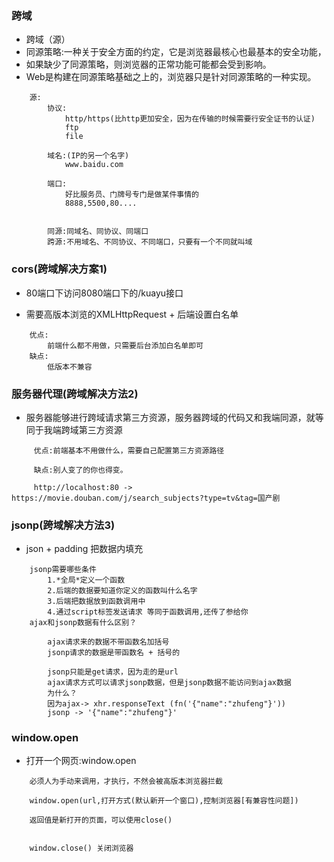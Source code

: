 ### 跨域
- 跨域（源）
- 同源策略:一种关于安全方面的约定，它是浏览器最核心也最基本的安全功能，
- 如果缺少了同源策略，则浏览器的正常功能可能都会受到影响。
- Web是构建在同源策略基础之上的，浏览器只是针对同源策略的一种实现。
```
    源:
        协议:
            http/https(比http更加安全，因为在传输的时候需要行安全证书的认证)
            ftp
            file

        域名:(IP的另一个名字)
            www.baidu.com

        端口:
            好比服务员、门牌号专门是做某件事情的
            8888,5500,80....
            
            
        同源:同域名、同协议、同端口
        跨源:不用域名、不同协议、不同端口，只要有一个不同就叫域
```
### cors(跨域解决方案1)
- 80端口下访问8080端口下的/kuayu接口

- 需要高版本浏览的XMLHttpRequest + 后端设置白名单
```
    优点:
        前端什么都不用做，只需要后台添加白名单即可
    缺点:
        低版本不兼容
```
### 服务器代理(跨域解决方法2)
- 服务器能够进行跨域请求第三方资源，服务器跨域的代码又和我端同源，就等同于我端跨域第三方资源
```
     优点:前端基本不用做什么，需要自己配置第三方资源路径

     缺点:别人变了的你也得变。

     http://localhost:80 -> https://movie.douban.com/j/search_subjects?type=tv&tag=国产剧
```
### jsonp(跨域解决方法3)
- json + padding 把数据内填充
```
    jsonp需要哪些条件
        1.*全局*定义一个函数
        2.后端的数据要知道你定义的函数叫什么名字
        3.后端把数据放到函数调用中
        4.通过script标签发送请求 等同于函数调用,还传了参给你
    ajax和jsonp数据有什么区别？

        ajax请求来的数据不带函数名加括号
        jsonp请求的数据是带函数名 + 括号的

        jsonp只能是get请求，因为走的是url
        ajax请求方式可以请求jsonp数据，但是jsonp数据不能访问到ajax数据
        为什么？
        因为ajax-> xhr.responseText (fn('{"name":"zhufeng"}'))
        jsonp -> '{"name":"zhufeng"}'
```
### window.open
- 打开一个网页:window.open

```
    必须人为手动来调用，才执行，不然会被高版本浏览器拦截

    window.open(url,打开方式(默认新开一个窗口),控制浏览器[有兼容性问题])

    返回值是新打开的页面，可以使用close()


    window.close() 关闭浏览器
```